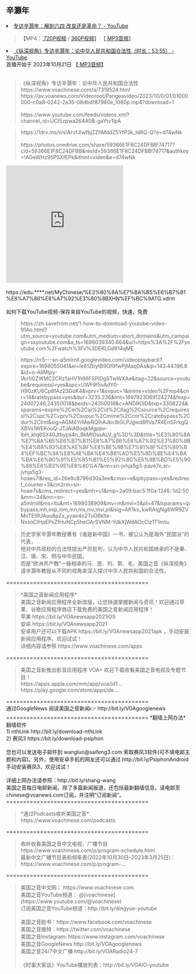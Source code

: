 <h2>辛灏年</h2>
<img scr="https://raw.githubusercontent.com/inchoong/share/share-2020/zt/xhn/xhn.jpg">
<li><a href="https://www.youtube.com/watch?v=JCf0zpne3Y4&feature=youtu.be">专访辛灏年：解剖六四 改良还是革命？ - YouTube</a></li>
<blockquote>【MP4：<a href="https://rr1---sn-3pm7kne7.googlevideo.com/videoplayback?expire=1685891322&ei=mlR8ZJ33G8mK2roPza-guA0&ip=172.104.116.76&id=o-AGSCo5Gufe_KLeu3s2wv8Fu5JiQ6pGyXFVcu3pK39a2q&itag=22&source=youtube&requiressl=yes&mh=xp&mm=31%2C29&mn=sn-3pm7kne7%2Csn-3pm7dn7z&ms=au%2Crdu&mv=m&mvi=1&pl=20&initcwndbps=147500&spc=qEK7B3Bh4nhrsatLI9t3s9bFctR7E-ukufaEjPom-6HW0gvWP84xZ8Q&vprv=1&svpuc=1&mime=video%2Fmp4&ns=Vd9uvsiXU2rEpEBHowi1kLMN&cnr=14&ratebypass=yes&dur=3326.978&lmt=1685845170317738&mt=1685869243&fvip=2&fexp=24007246%2C51000024&beids=24350017&c=WEB&txp=5532434&n=NvuCRGRbVLRf46F&sparams=expire%2Cei%2Cip%2Cid%2Citag%2Csource%2Crequiressl%2Cspc%2Cvprv%2Csvpuc%2Cmime%2Cns%2Ccnr%2Cratebypass%2Cdur%2Clmt&sig=AOq0QJ8wRQIhAIF_pYAD413r-SE7wE5pEQn_mV955S6bPHpFQF60kvxwAiBjL5pBAoCnab6qrPKhZ-UHM1cWsUHfF0FBE-KXEerWXQ%3D%3D&lsparams=mh%2Cmm%2Cmn%2Cms%2Cmv%2Cmvi%2Cpl%2Cinitcwndbps&lsig=AG3C_xAwRQIhAIBaHWs43jLJVCOJfMiz84AlJpKCIQHsBzLU3ldTNHYdAiADaaELY4F8maVdJFmrPJu_v00jgxu33RTHbqVw7gpO3w%3D%3D">
720P视频</a> /
<a href="https://rr1---sn-3pm7kne7.googlevideo.com/videoplayback?expire=1685880972&ei=LCx8ZPfTLoKk1gLvjaaoBQ&ip=191.101.157.103&id=o-AFMuuH1tDSNpxYr2t2QU29VobzOxAaQ8ckJfGlQqlR-Z&itag=18&source=youtube&requiressl=yes&spc=qEK7B3SrInZhlg7Vn0WHQCOaGsohYrZ7axmVcBZVRA&vprv=1&svpuc=1&mime=video%2Fmp4&ns=qtMbX14z9IUaoYOsw7HQLBkN&gir=yes&clen=185169925&ratebypass=yes&dur=3326.978&lmt=1685843104837102&fexp=24007246,24362685,24362688&c=WEB&txp=5538434&n=2Yse2QyibGo57Q&sparams=expire%2Cei%2Cip%2Cid%2Citag%2Csource%2Crequiressl%2Cspc%2Cvprv%2Csvpuc%2Cmime%2Cns%2Cgir%2Cclen%2Cratebypass%2Cdur%2Clmt&sig=AOq0QJ8wRAIgLW976Zmu-7_pGiLCJdLfMjp1FbqYs707it5Qi2B_bmQCIGbpEy8_uP2Lkval5q42tLsA-svB40jXLEyByvwtD5gZ&redirect_counter=1&rm=sn-4g5ers7z&req_id=d89130118219a3ee&cms_redirect=yes&ipbypass=yes&mh=xp&mip=172.104.116.76&mm=31&mn=sn-3pm7kne7&ms=au&mt=1685868759&mv=m&mvi=1&pl=20&lsparams=ipbypass,mh,mip,mm,mn,ms,mv,mvi,pl&lsig=AG3C_xAwRAIgZcKXLUahZlclZrjSV1HO7ln8nQx--Ub7wXHnSXiNYGICIHDZhiNf2REuPuRAPT9A6UCi8Pdf7eHl92950XmeeAE5">
360P视频</a>】 【<a href="https://rr2---sn-3pm7dn7z.googlevideo.com/videoplayback?expire=1685891164&ei=_FN8ZOztHvnu2roPqtqesAo&ip=172.104.116.76&id=o-ANtseWondxlRNvsZOhqKza99nEpYIA6T86v9IU7LrKty&itag=249&source=youtube&requiressl=yes&mh=xp&mm=31%2C26&mn=sn-3pm7dn7z%2Csn-oguelnsl&ms=au%2Conr&mv=m&mvi=2&pl=20&initcwndbps=147500&spc=qEK7B4KmEnLZjebWYQxPMlZGP-kYQRP_s95HbKIQNTfvpFziRgJpxHM&vprv=1&svpuc=1&mime=audio%2Fwebm&ns=N76wUxIoN75YDzNk_AnqQB4N&gir=yes&clen=20673242&dur=3326.941&lmt=1685842251322965&mt=1685869243&fvip=4&keepalive=yes&fexp=24007246%2C51000024&beids=24350017&c=WEB&txp=5532434&n=DWxlQ1eeoYAVESj&sparams=expire%2Cei%2Cip%2Cid%2Citag%2Csource%2Crequiressl%2Cspc%2Cvprv%2Csvpuc%2Cmime%2Cns%2Cgir%2Cclen%2Cdur%2Clmt&sig=AOq0QJ8wRgIhAMGxNp4IR3w1sxwb5A6dZ9ZIxQXzZQuanCTP2XvM7JFiAiEAq53ffgIm_dGKJHEmytwBpHMcQC_H8BH5aNw9hfR5LTc%3D&lsparams=mh%2Cmm%2Cmn%2Cms%2Cmv%2Cmvi%2Cpl%2Cinitcwndbps&lsig=AG3C_xAwRgIhAPErygApExXQKndQTH-hSjHbOhUAQXKspQXt8AKeMD98AiEAjaLnQukwrrXqPqt4eTumrQVDNEcczqT07DZTHayRm88%3D">
  MP3音频</a>】</blockquote>


<li><a href="https://www.youtube.com/watch?v=EKLGd914qME">《纵深视角》专访辛灏年：论中华人民共和国合法性（时长：53:55） - YouTube</a></li>
首播开始于 2023年10月21日 【<a href="https://rr5---sn-a5mlrnll.googlevideo.com/videoplayback?expire=1704459446&ei=VaiXZfuCPZHDsfIPiZuUsAw&ip=84.247.111.47&id=o-AMSZ2hRnLEcbPh0L76yEl7jcgWUUgXWgbcOJlkcz6Z7j&itag=599&source=youtube&requiressl=yes&xpc=EgVo2aDSNQ%3D%3D&spc=UWF9f-3sYtsvECyVjo9HgZv3NhgGtW0&vprv=1&svpuc=1&mime=audio%2Fmp4&gir=yes&clen=12449525&dur=3235.328&lmt=1699572344490141&keepalive=yes&fexp=24007246&c=ANDROID&txp=5532434&sparams=expire%2Cei%2Cip%2Cid%2Citag%2Csource%2Crequiressl%2Cxpc%2Cspc%2Cvprv%2Csvpuc%2Cmime%2Cgir%2Cclen%2Cdur%2Clmt&sig=AJfQdSswRAIga3V1RJEdnLURgN-4-hqDyk9x-zPmHyVJJXWApntnPM0CIGznbxeHcUB-_KYv1LDD6MGfjCStKMIJpjnOuZSJOQny&redirect_counter=1&cm2rm=sn-a5meed76&req_id=2e9d955a6c51a3ee&cms_redirect=yes&cmsv=e&mh=u1&mip=2a09:bac5:2643:1250::1d3:6a&mm=34&mn=sn-a5mlrnll&ms=ltu&mt=1704438042&mv=m&mvi=5&pl=47&lsparams=mh,mip,mm,mn,ms,mv,mvi,pl&lsig=AAO5W4owRQIgcz4IOrzQksuntJLqRlAk80wwSitHgeYoEk5KXZLSFO0CIQDcGXe0dhW6V0g75IPXPQjLc56DF5ThXPemGCyD8g_wWQ%3D%3D"> MP3音频</a>】<br>
<br>
<blockquote>
《纵深视角》专访辛灏年：论中华人民共和国合法性<br>
https://www.voachinese.com/a/7319524.html<br>
https://av.voanews.com/Videoroot/Pangeavideo/2023/10/0/01/01000000-c0a8-0242-2a35-08dbd187980e_1080p.mp4?download=1<br>
<br>
https://www.youtube.com/feeds/videos.xml?channel_id=UCt5zpwa264A0B-gaYtv1IpA
</blockquote>
<blockquote>
https://1drv.ms/v/s!ArvfJIwfbjZZhMddZ5YfP3k_ld8Q-Q?e=d74wNk<br><br>
https://photos.onedrive.com/share/59366E1F8C24DFBB!74717?cid=59366E1F8C24DFBB&resId=59366E1F8C24DFBB!74717&authkey=!AGeWHz95P5XfEPk&ithint=video&e=d74wNk
</blockquote>
<iframe src="https://onedrive.live.com/embed?resid=59366E1F8C24DFBB%2174717&authkey=!ANBDdTxx2Ku1w7g" width="320" height="320" frameborder="0" scrolling="no" allowfullscreen>
</iframe>
<br><br>
https://edu.****.net/MyChinese/%E3%80%8A%E7%BA%B5%E6%B7%B1%E8%A7%86%E8%A7%92%E3%80%8BXHN%EF%BC%9ATG.vdrm
<br><br>
如何下载YouTube视频-保存来自YouTube的视频，快速，免费<br>
<blockquote>https://zh.savefrom.net/1-how-to-download-youtube-video-91Ao.html?utm_source=youtube.com&utm_medium=short_domains&utm_campaign=ssyoutube.com&a_ts=1698039340.664&url=https%3A%2F%2Fyoutube.com%2Fwatch%3Fv%3DEKLGd914qME
</blockquote>
<blockquote>
https://rr5---sn-a5mlrnll.googlevideo.com/videoplayback?expire=1698055041&ei=Ie81ZbytB9Of9fwPjMaq0As&ip=143.44.196.8&id=o-AIlMIpy-lAn1iGZIKMC2CRz1aHV1h66FSPiDgSTwWXAe&itag=22&source=youtube&requiressl=yes&spc=UWF9f5vAdY0-H90zKU6Cp8fAz23GoK4&vprv=1&svpuc=1&mime=video%2Fmp4&cnr=14&ratebypass=yes&dur=3235.236&lmt=1697823069124274&fexp=24007246,24350018&beids=24350018&c=ANDROID&txp=3308224&sparams=expire%2Cei%2Cip%2Cid%2Citag%2Csource%2Crequiressl%2Cspc%2Cvprv%2Csvpuc%2Cmime%2Ccnr%2Cratebypass%2Cdur%2Clmt&sig=AGM4YrMwRQIhAJbc8iGLPJgwd8flVa7R4EnSFrkgQXBVs1WEKooQ-JTJAiABoqkMgppv-lbH_ktq6SX40Jtbyps4n_BkMIOssALV_g%3D%3D&title=%E3%80%8A%E7%BA%B5%E6%B7%B1%E8%A7%86%E8%A7%92%E3%80%8B%E4%B8%93%E8%AE%BF%E8%BE%9B%E7%81%8F%E5%B9%B4%EF%BC%9A%E8%AE%BA%E4%B8%AD%E5%8D%8E%E4%BA%BA%E6%B0%91%E5%85%B1%E5%92%8C%E5%9B%BD%E5%90%88%E6%B3%95%E6%80%A7&rm=sn-jvhja5g3-pave7e,sn-jvhja5g3-hoaes7l&req_id=26e8c8796d30a3ee&cmsv=e&ipbypass=yes&redirect_counter=3&cm2rm=sn-hoae7s&cms_redirect=yes&mh=u1&mip=2a09:bac5:1f0a:1246::1d2:50&mm=34&mn=sn-a5mlrnll&ms=ltu&mt=1698038909&mv=m&mvi=5&pl=47&lsparams=ipbypass,mh,mip,mm,mn,ms,mv,mvi,pl&lsig=AK1ks_kwRAIgNg8WR9ZVMnTEI9UAuu8pZx_yyao4o2TuG6klte-NxsoCIHpEPsZfHuNCp5heOArSVNM-YdkXjWdAOcCiz1T1mliu
</blockquote>

<blockquote>
历史学家辛灏年教授著有《谁是新中国》一书，被公认为是海外“民国派”的代表，<br>
他对中共政权的合法性提出严厉批判，认为中华人民共和国继承的不是秦、汉、唐、宋、明与中华民国，<br>
而是“欧洲共产教”一脉相承的马、恩、列、斯、毛，美国之音《纵深视角》请辛灏年教授从不同的视角来深入探讨中华人民共和国的合法性。<br>
</blockquote>

==========================================
<blockquote>
*美国之音新闻应用程序*<br>
美国之音新闻应用程序全新改版，让您快速掌握新闻与资讯！欢迎通过苹果、谷歌应用程序商店下载免费的美国之音新闻应用程序！<br>
苹果 https://bit.ly/VOAnewsapp2021iOS <br>
安卓 https://bit.ly/VOAnewsapp2021 <br>
安卓用户还可以下载APK https://bit.ly/VOAnewsapp2021apk ，手动安装新闻应用程序。欢迎试试！<br>
详细内容请参照 https://www.voachinese.com/apps<br>
</blockquote>
==========================================
<blockquote>
美国之音新推出影音应用程序 VOA+ 欢迎下载收看美国之音电视及专题节目！<br>
https://apps.apple.com/mm/app/voa/id1... 
https://play.google.com/store/apps/de... 
</blockquote>
==========================================
<br>
通过GoogleNews 阅读美国之音新闻👉 http://bit.ly/VOAgooglenews 
<br>
==========================================
</blockquote>
*翻墙上网办法*<br>
翻墙软件<br>
1) nthLink http://bit.ly/download-nthLink <br>
2) 赛风3 https://bit.ly/download-psiphon <br>
<br>
您也可以发送电子邮件到 wangluo@saifeng3.com 索取赛风3软件(可不填电邮主题和内容)。另外，使用安卓手机的网友还可以通过 http://bit.ly/PsiphonAndroid 手动安装赛凤3，欢迎试试！<br>
<br>
详细上网办法请参照：http://bit.ly/shang-wang <br>
美国之音每日电邮新闻，除了多篇新闻报道，还包括最新翻墙信息。请电邮至chinese@voanews.com订阅，并注明“订阅新闻”。<br>
</blockquote>
==========================================
<blockquote>
*通过Podcasts收听美国之音* <br>
https://www.voachinese.com/podcasts <br>
</blockquote>
==========================================
<blockquote>
收听收看美国之音中文电视、广播节目 https://www.voachinese.com/p/program-schedule.html <br>
最新中文广播节目表和频率表(2022年10月30日–2023年3月25日)：https://www.voachinese.com/p/program-...  <br>
</blockquote>
==========================================
<blockquote>
美国之音中文网： https://www.voachinese.com <br>
美国之音YouTube频道：   @[voachinese](https://www.youtube.com/@voachinese)   <br>
订阅美国之音YouTube频道：http://bit.ly/dingyue-youtube  <br>
 <br>
美国之音脸书：https://www.facebook.com/voachinese <br>
美国之音推特：https://twitter.com/voachinese  <br>
美国之音Instagram: https://www.instagram.com/voachinese  <br>
美国之音GoogleNews  http://bit.ly/VOAgooglenews  <br>
美国之音24/7中文广播 http://bit.ly/VOARadio24-7  <br>
 <br>
《时事大家谈》YouTube播放列表：http://bit.ly/VOAIO-youtube <br>
</blockquote>
